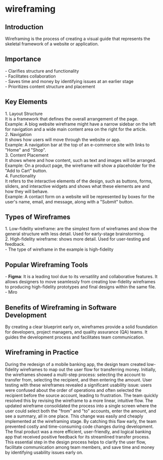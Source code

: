 # wireframing

<h2>Introduction</h2>  
Wireframing is the process of creating a visual guide that represents the skeletal framework of a website or application.  
<h2>Importance</h2>
- Clarifies structure and functionality <br>    
- Facilitates collaboration  <br>
- Saves time and money by identifying issues at an earlier stage  <br>
- Prioritizes content structure and placement <br>

<h2>Key Elements</h2>  
1. Layout Structure <br> 
It is a framework that defines the overall arrangement of the page.  <br>
Example: A blog website wireframe might have a narrow sidebar on the left for navigation and a wide main content area on the right for the article. <br>
2. Navigation <br>
It shows how users will move through the website or app. <br>
Example: A navigation bar at the top of an e-commerce site with links to "Home" and "Shop". <br>
3. Content Placement <br>
It shows where and how content, such as text and images will be arranged. <br>
Example: On a product page, the wireframe will show a placeholder for the "Add to Cart" button. <br>
4. Functionality <br>
It refers to the interactive elements of the design, such as buttons, forms, sliders, and interactive widgets and shows what these elements are and how they will behave. <br>
Example: A contact form on a website will be represented by boxes for the user's name, email, and message, along with a "Submit" button. <br>
<h2>Types of Wireframes</h2>  
1. Low-fidelity wireframe: are the simplest form of wireframes and show the general structure with less detail. Used for early-stage brainstorming. <br>
2. High-fidelity wireframe: shows more detail. Used for user-testing and feedback. <br>
- The type of wireframe in the example is high-fidelity <br>
<h2>Popular Wireframing Tools</h2>  
- <b>Figma</b>: It is a leading tool due to its versatility and collaborative features. It allows designers to move seamlessly from creating low-fidelity wireframes to producing high-fidelity prototypes and final designs within the same file. <br>
- Miro <br>
<h2>Benefits of Wireframing in Software Development</h2>  
By creating a clear blueprint early on, wireframes provide a solid foundation for developers, project managers, and quality assurance (QA) teams. It guides the development process and facilitates team communication. <br>
<h2>Wireframing in Practice</h2>
<p>During the redesign of a mobile banking app, the design team created low-fidelity wireframes to map out the user flow for transferring money. Initially, the wireframes showed a multi-step process: selecting the account to transfer from, selecting the recipient, and then entering the amount. User testing with these wireframes revealed a significant usability issue: users were confused about the order of operations and often selected the recipient before the source account, leading to frustration. The team quickly resolved this by revising the wireframe to a more linear, intuitive flow. The updated wireframe consolidated the process into a single screen where the user could select both the "from" and "to" accounts, enter the amount, and see a summary, all in one place. This change was easily and cheaply implemented at the wireframing stage. By catching this flaw early, the team prevented costly and time-consuming code changes during development. The final product was a more efficient, user-friendly, and logical banking app that received positive feedback for its streamlined transfer process. This essential step in the design process helps to clarify the user flow, facilitate communication among team members, and save time and money by identifying usability issues early on.</p> <br>
